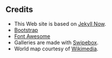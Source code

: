 Credits
-------

* This Web site is based on [Jekyll Now](https://github.com/barryclark/jekyll-now).
* [Bootstrap](http://getbootstrap.com/)
* [Font Awesome](https://fortawesome.github.io/Font-Awesome/)
* Galleries are made with [Swipebox](https://brutaldesign.github.io/swipebox/).
* World map courtesy of [Wikimedia](https://commons.wikimedia.org/wiki/File:World_map_blank_without_borders.svg).
